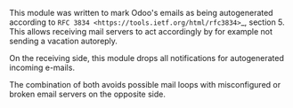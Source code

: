This module was written to mark Odoo's emails as being autogenerated according
to `RFC 3834 <https://tools.ietf.org/html/rfc3834>`_, section 5. This allows
receiving mail servers to act accordingly by for example not sending a vacation autoreply.

On the receiving side, this module drops all notifications for
autogenerated incoming e-mails.

The combination of both avoids possible mail loops with misconfigured or
broken email servers on the opposite side.
